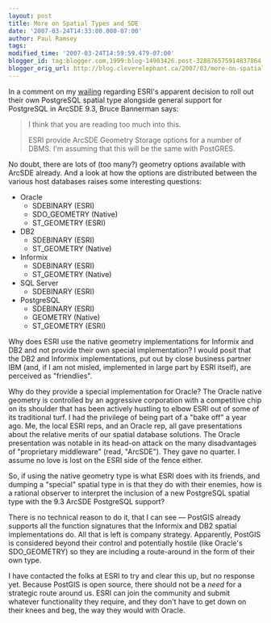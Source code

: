 ```yaml
---
layout: post
title: More on Spatial Types and SDE
date: '2007-03-24T14:33:00.000-07:00'
author: Paul Ramsey
tags: 
modified_time: '2007-03-24T14:59:59.479-07:00'
blogger_id: tag:blogger.com,1999:blog-14903426.post-328876575914837864
blogger_orig_url: http://blog.cleverelephant.ca/2007/03/more-on-spatial-types-and-sde.html
---
```


In a comment on my [wailing](http://blog.cleverelephant.ca/2007/03/some-good-news-and-some-bad-news.html) regarding ESRI's apparent decision to roll out their own PostgreSQL spatial type alongside general support for PostgreSQL in ArcSDE 9.3, Bruce Bannerman says:

<blockquote>I think that you are reading too much into this.

ESRI provide ArcSDE Geometry Storage options for a number of DBMS. I'm assuming that this will be the same with PostGRES.</blockquote>

No doubt, there are lots of (too many?) geometry options available with ArcSDE already. And a look at how the options are distributed between the various host databases raises some interesting questions:<ul><li>Oracle<ul><li>SDEBINARY (ESRI)<li>SDO_GEOMETRY (Native)<li>ST_GEOMETRY (ESRI)</ul></li><li>DB2<ul><li>SDEBINARY (ESRI)<li>ST_GEOMETRY (Native)</ul></li><li>Informix<ul><li>SDEBINARY (ESRI)<li>ST_GEOMETRY (Native)</ul></li><li>SQL Server<ul><li>SDEBINARY (ESRI)</ul></li><li>PostgreSQL<ul><li>SDEBINARY (ESRI)<li>GEOMETRY (Native)<li>ST_GEOMETRY (ESRI)</ul></ul>Why does ESRI use the native geometry implementations for Informix and DB2 and not provide their own special implementation?  I would posit that the DB2 and Informix implementations, put out by close business partner IBM (and, if I am not misled, implemented in large part by ESRI itself), are perceived as "friendlies". 

Why do they provide a special implementation for Oracle? The Oracle native geometry is controlled by an aggressive corporation with a competitive chip on its shoulder that has been actively hustling to elbow ESRI out of some of its traditional turf.  I had the privilege of being part of a "bake off" a year ago. Me, the local ESRI reps, and an Oracle rep, all gave presentations about the relative merits of our spatial database solutions.  The Oracle presentation was notable in its head-on attack on the many disadvantages of "proprietary middleware" (read, "ArcSDE").  They gave no quarter.  I assume no love is lost on the ESRI side of the fence either.

So, if using the native geometry type is what ESRI does with its friends, and dumping a "special" spatial type in is that they do with their enemies, how is a rational observer to interpret the inclusion of a new PostgreSQL spatial type with the 9.3 ArcSDE PostgreSQL support?

There is no technical reason to do it, that I can see &mdash; PostGIS already supports all the function signatures that the Informix and DB2 spatial implementations do. All that is left is company strategy. Apparently, PostGIS is considered beyond their control and potentially hostile (like Oracle's SDO_GEOMETRY) so they are including a route-around in the form of their own type.

I have contacted the folks at ESRI to try and clear this up, but no response yet. Because PostGIS is open source, there should not be a *need* for a strategic route around us. ESRI can join the community and submit whatever functionality they require, and they don't have to get down on their knees and beg, the way they would with Oracle.